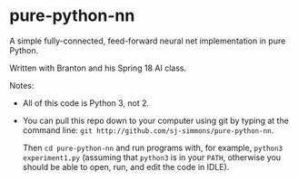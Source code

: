 # pure-python-nn
A simple fully-connected, feed-forward neural net implementation in pure Python.

Written with Branton and his Spring 18 AI class.

Notes:
  * All of this code is Python 3, not 2.
  * You can pull this repo down to your computer using git by typing at the command
    line: `git http://github.com/sj-simmons/pure-python-nn`.

    Then `cd pure-python-nn` and run programs with, for example, `python3 experiment1.py`
    (assuming that `python3` is in your `PATH`, otherwise you should be able to open, run,
    and edit the code in IDLE).
